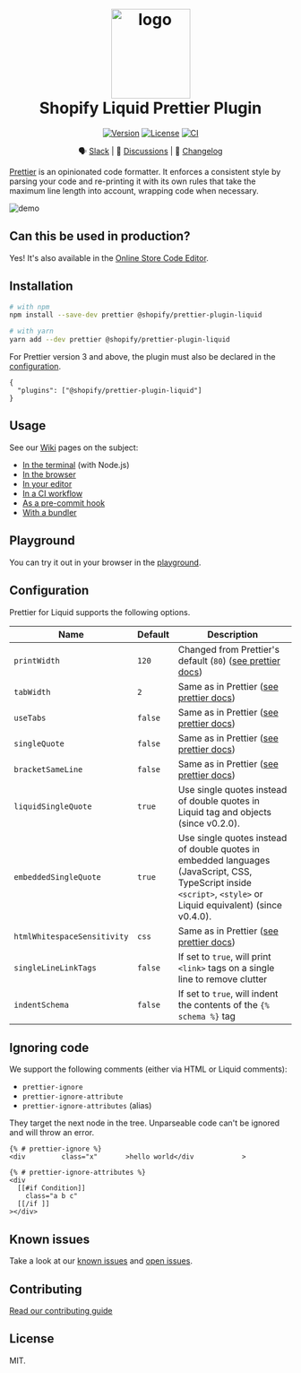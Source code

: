 <h1 align="center" style="position: relative;" >
  <br>
    <img src="https://github.com/Shopify/theme-check-vscode/blob/main/images/shopify_glyph.png?raw=true" alt="logo" width="141" height="160">
  <br>
  Shopify Liquid Prettier Plugin
</h1>

<p align="center">
  <a href="https://www.npmjs.com/package/@shopify/prettier-plugin-liquid"><img src="https://img.shields.io/npm/v/@shopify/prettier-plugin-liquid.svg?sanitize=true" alt="Version"></a>
  <a href="https://github.com/Shopify/prettier-plugin-liquid/blob/main/LICENSE.md"><img src="https://img.shields.io/npm/l/@shopify/prettier-plugin-liquid.svg?sanitize=true" alt="License"></a>
  <a href="https://github.com/Shopify/prettier-plugin-liquid-prototype/actions/workflows/ci.yml"><img alt="CI" src="https://github.com/Shopify/prettier-plugin-liquid-prototype/actions/workflows/ci.yml/badge.svg"></a>
  <!--
    <a href="https://npmcharts.com/compare/@shopify/prettier-plugin-liquid?minimal=true"><img src="https://img.shields.io/npm/dm/@shopify/prettier-plugin-liquid.svg?sanitize=true" alt="Downloads"></a>
  -->
</p>

<div align="center">

🗣 [Slack](https://join.slack.com/t/shopifypartners/shared_invite/zt-sdr2quab-mGkzkttZ2hnVm0~8noSyvw) | 💬 [Discussions](https://github.com/Shopify/prettier-plugin-liquid/discussions) | 📝 [Changelog](./CHANGELOG.md)

</div>

[Prettier](https://prettier.io) is an opinionated code formatter. It enforces a consistent style by parsing your code and re-printing it with its own rules that take the maximum line length into account, wrapping code when necessary.

![demo](https://github.com/Shopify/prettier-plugin-liquid/blob/main/docs/demo.gif?raw=true)

## Can this be used in production?

Yes! It's also available in the [Online Store Code Editor](https://shopify.dev/themes/tools/code-editor#formatting-theme-code).

## Installation

```bash
# with npm
npm install --save-dev prettier @shopify/prettier-plugin-liquid

# with yarn
yarn add --dev prettier @shopify/prettier-plugin-liquid
```

For Prettier version 3 and above, the plugin must also be declared in the [configuration](https://prettier.io/docs/en/configuration.html).

```
{
  "plugins": ["@shopify/prettier-plugin-liquid"]
}
```

## Usage

See our [Wiki](https://github.com/Shopify/prettier-plugin-liquid/wiki) pages on the subject:

- [In the terminal](https://github.com/shopify/prettier-plugin-liquid/wiki/Use-it-in-your-terminal) (with Node.js)
- [In the browser](https://github.com/shopify/prettier-plugin-liquid/wiki/Use-it-in-the-browser)
- [In your editor](https://github.com/shopify/prettier-plugin-liquid/wiki/Use-it-in-your-editor)
- [In a CI workflow](https://github.com/shopify/prettier-plugin-liquid/wiki/Use-it-in-CI)
- [As a pre-commit hook](https://github.com/shopify/prettier-plugin-liquid/wiki/Use-it-as-a-pre-commit-hook)
- [With a bundler](https://github.com/shopify/prettier-plugin-liquid/wiki/Use-it-with-a-bundler)

## Playground

You can try it out in your browser in the [playground](https://shopify.github.io/prettier-plugin-liquid/).

## Configuration

Prettier for Liquid supports the following options.

| Name                        | Default   | Description                                                                                                                                                              |
| ------------------          | --------- | ------------------------------------------------------------------------------------------------------------------------------------------------------------------------ |
| `printWidth`                | `120`     | Changed from Prettier's default (`80`) ([see prettier docs](https://prettier.io/docs/en/options.html#print-width))                                                       |
| `tabWidth`                  | `2`       | Same as in Prettier ([see prettier docs](https://prettier.io/docs/en/options.html#tab-width))                                                                            |
| `useTabs`                   | `false`   | Same as in Prettier ([see prettier docs](https://prettier.io/docs/en/options.html#tabs))                                                                                 |
| `singleQuote`               | `false`   | Same as in Prettier ([see prettier docs](https://prettier.io/docs/en/options.html#quotes))                                                                               |
| `bracketSameLine`           | `false`   | Same as in Prettier ([see prettier docs](https://prettier.io/docs/en/options.html#bracket-line))                                                                         |
| `liquidSingleQuote`         | `true`    | Use single quotes instead of double quotes in Liquid tag and objects (since v0.2.0).                                                                                     |
| `embeddedSingleQuote`       | `true`    | Use single quotes instead of double quotes in embedded languages (JavaScript, CSS, TypeScript inside `<script>`, `<style>` or Liquid equivalent) (since v0.4.0).         |
| `htmlWhitespaceSensitivity` | `css`     | Same as in Prettier ([see prettier docs](https://prettier.io/docs/en/options.html#html-whitespace-sensitivity))                                                          |
| `singleLineLinkTags`        | `false`   | If set to `true`, will print `<link>` tags on a single line to remove clutter                                                                                            |
| `indentSchema`              | `false`   | If set to `true`, will indent the contents of the `{% schema %}` tag                                                                                                     |

## Ignoring code

We support the following comments (either via HTML or Liquid comments):

- `prettier-ignore`
- `prettier-ignore-attribute`
- `prettier-ignore-attributes` (alias)

They target the next node in the tree. Unparseable code can't be ignored and will throw an error.

```liquid
{% # prettier-ignore %}
<div         class="x"       >hello world</div            >

{% # prettier-ignore-attributes %}
<div
  [[#if Condition]]
    class="a b c"
  [[/if ]]
></div>
```

## Known issues

Take a look at our [known issues](./KNOWN_ISSUES.md) and [open issues](https://github.com/Shopify/prettier-plugin-liquid/issues).

## Contributing

[Read our contributing guide](CONTRIBUTING.md)

## License

MIT.
